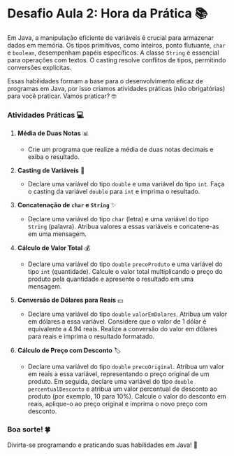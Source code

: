 # Desafio Aula 2: Hora da Prática 📚


Em Java, a manipulação eficiente de variáveis é crucial para armazenar dados em memória. Os tipos primitivos, como inteiros, ponto flutuante, `char` e `boolean`, desempenham papéis específicos. A classe `String` é essencial para operações com textos. O casting resolve conflitos de tipos, permitindo conversões explícitas.

Essas habilidades formam a base para o desenvolvimento eficaz de programas em Java, por isso criamos atividades práticas (não obrigatórias) para você praticar. Vamos praticar? 🤓

### Atividades Práticas 💻

1. **Média de Duas Notas** 📊
   - Crie um programa que realize a média de duas notas decimais e exiba o resultado.

2. **Casting de Variáveis** 🔄
   - Declare uma variável do tipo `double` e uma variável do tipo `int`. Faça o casting da variável `double` para `int` e imprima o resultado.

3. **Concatenação de `char` e `String`** ✨
   - Declare uma variável do tipo `char` (letra) e uma variável do tipo `String` (palavra). Atribua valores a essas variáveis e concatene-as em uma mensagem.

4. **Cálculo de Valor Total** 💰
   - Declare uma variável do tipo `double` `precoProduto` e uma variável do tipo `int` (quantidade). Calcule o valor total multiplicando o preço do produto pela quantidade e apresente o resultado em uma mensagem.

5. **Conversão de Dólares para Reais** 💵
   - Declare uma variável do tipo `double` `valorEmDolares`. Atribua um valor em dólares a essa variável. Considere que o valor de 1 dólar é equivalente a 4.94 reais. Realize a conversão do valor em dólares para reais e imprima o resultado formatado.

6. **Cálculo de Preço com Desconto** 🏷️
   - Declare uma variável do tipo `double` `precoOriginal`. Atribua um valor em reais a essa variável, representando o preço original de um produto. Em seguida, declare uma variável do tipo `double` `percentualDesconto` e atribua um valor percentual de desconto ao produto (por exemplo, 10 para 10%). Calcule o valor do desconto em reais, aplique-o ao preço original e imprima o novo preço com desconto.

### Boa sorte! 🍀

Divirta-se programando e praticando suas habilidades em Java! 🎉